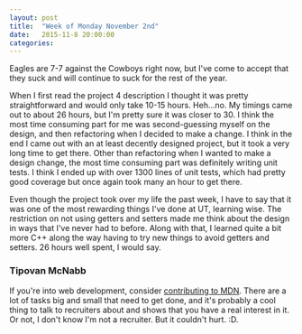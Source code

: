 ```yaml
---
layout: post
title:  "Week of Monday November 2nd"
date:   2015-11-8 20:00:00
categories: 
---
```

Eagles are 7-7 against the Cowboys right now, but I've come to accept that they suck and will continue to suck for the rest of the year.

When I first read the project 4 description I thought it was pretty straightforward and would only take 10-15 hours. Heh...no. My timings came out to about 26 hours, but I'm pretty sure it was closer to 30. I think the most time consuming part for me was second-guessing myself on the design, and then refactoring when I decided to make a change. I think in the end I came out with an at least decently designed project, but it took a very long time to get there. Other than refactoring when I wanted to make a design change, the most time consuming part was definitely writing unit tests. I think I ended up with over 1300 lines of unit tests, which had pretty good coverage but once again took many an hour to get there. 

Even though the project took over my life the past week, I have to say that it was one of the most rewarding things I've done at UT, learning wise. The restriction on not using getters and setters made me think about the design in ways that I've never had to before. Along with that, I learned quite a bit more C++ along the way having to try new things to avoid getters and setters. 26 hours well spent, I would say.

### Tipovan McNabb
If you're into web development, consider [contributing to MDN](https://developer.mozilla.org/en-US/docs/MDN/Getting_started). There are a lot of tasks big and small that need to get done, and it's probably a cool thing to talk to recruiters about and shows that you have a real interest in it. Or not, I don't know I'm not a recruiter. But it couldn't hurt. :D.
